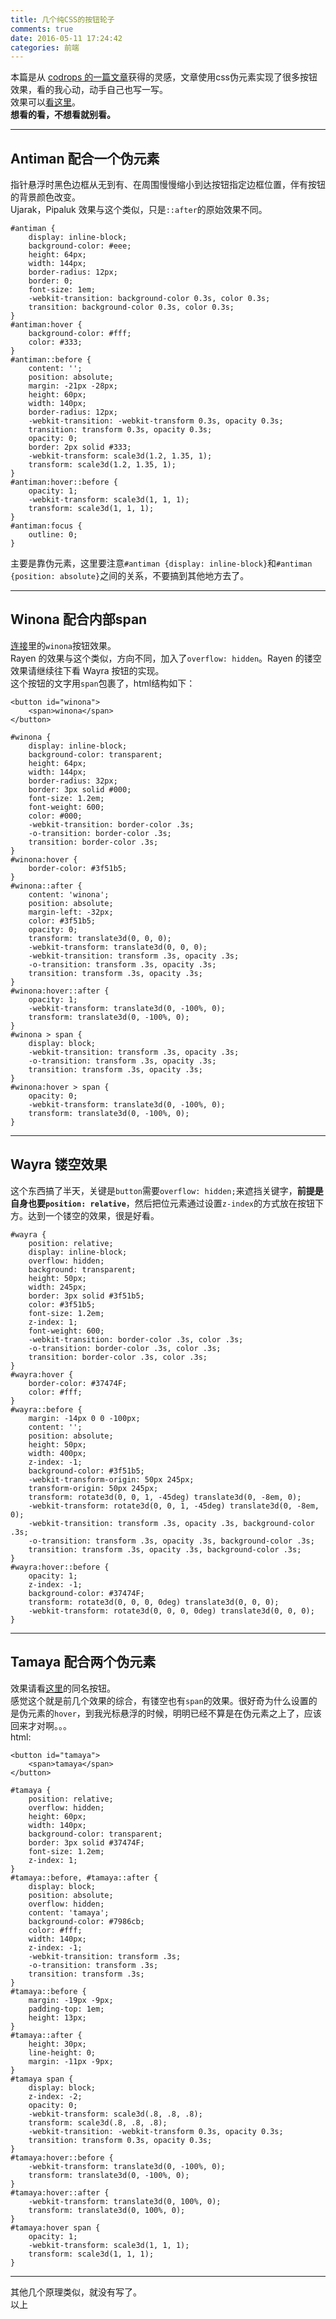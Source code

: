 ```yaml
---
title: 几个纯CSS的按钮轮子
comments: true
date: 2016-05-11 17:24:42
categories: 前端
---
```

本篇是从 [codrops 的一篇文章](//tympanus.net/codrops/2015/02/26/inspiration-button-styles-effects/)获得的灵感，文章使用css伪元素实现了很多按钮效果，看的我心动，动手自己也写一写。  
效果可以[看这里](/CV/the-Kernel-Panic-Button/)。  
**想看的看，不想看就别看。**
***
## Antiman 配合一个伪元素
指针悬浮时黑色边框从无到有、在周围慢慢缩小到达按钮指定边框位置，伴有按钮的背景颜色改变。  
Ujarak，Pipaluk 效果与这个类似，只是`::after`的原始效果不同。  
```
#antiman {
    display: inline-block;
    background-color: #eee;
    height: 64px;
    width: 144px;
    border-radius: 12px;
    border: 0;
    font-size: 1em;
    -webkit-transition: background-color 0.3s, color 0.3s;
    transition: background-color 0.3s, color 0.3s;
}
#antiman:hover {
    background-color: #fff;
    color: #333;
}
#antiman::before {
    content: '';
    position: absolute;
    margin: -21px -28px;
    height: 60px;
    width: 140px;
    border-radius: 12px;
    -webkit-transition: -webkit-transform 0.3s, opacity 0.3s;
    transition: transform 0.3s, opacity 0.3s;
    opacity: 0;
    border: 2px solid #333;
    -webkit-transform: scale3d(1.2, 1.35, 1);
    transform: scale3d(1.2, 1.35, 1);
}
#antiman:hover::before {
    opacity: 1;
    -webkit-transform: scale3d(1, 1, 1);
    transform: scale3d(1, 1, 1);
}
#antiman:focus {
    outline: 0;
}
```
主要是靠伪元素，这里要注意`#antiman {display: inline-block}`和`#antiman {position: absolute}`之间的关系，不要搞到其他地方去了。  
***
## Winona 配合内部span
[连接](/CV/the-Kernel-Panic-Button/)里的`winona`按钮效果。  
Rayen 的效果与这个类似，方向不同，加入了`overflow: hidden`。Rayen 的镂空效果请继续往下看 Wayra 按钮的实现。  
这个按钮的文字用`span`包裹了，html结构如下：
```
<button id="winona">
	<span>winona</span>
</button>
```
```
#winona {
    display: inline-block;
    background-color: transparent;
    height: 64px;
    width: 144px;
    border-radius: 32px;
    border: 3px solid #000;
    font-size: 1.2em;
    font-weight: 600;
    color: #000;
    -webkit-transition: border-color .3s;
    -o-transition: border-color .3s;
    transition: border-color .3s;
}
#winona:hover {
    border-color: #3f51b5;
}
#winona::after {
    content: 'winona';
    position: absolute;
    margin-left: -32px;
    color: #3f51b5;
    opacity: 0;
    transform: translate3d(0, 0, 0);
    -webkit-transform: translate3d(0, 0, 0);
    -webkit-transition: transform .3s, opacity .3s;
    -o-transition: transform .3s, opacity .3s;
    transition: transform .3s, opacity .3s;
}
#winona:hover::after {
    opacity: 1;
    -webkit-transform: translate3d(0, -100%, 0);
    transform: translate3d(0, -100%, 0);
}
#winona > span {
    display: block;
    -webkit-transition: transform .3s, opacity .3s;
    -o-transition: transform .3s, opacity .3s;
    transition: transform .3s, opacity .3s;
}
#winona:hover > span {
    opacity: 0;
    -webkit-transform: translate3d(0, -100%, 0);
    transform: translate3d(0, -100%, 0);
}
```
***
## Wayra 镂空效果
这个东西搞了半天，关键是`button`需要`overflow: hidden;`来遮挡关键字，**前提是自身也要`position: relative`**，然后把位元素通过设置`z-index`的方式放在按钮下方。达到一个镂空的效果，很是好看。
```
#wayra {
    position: relative;
    display: inline-block;
    overflow: hidden;
    background: transparent;
    height: 50px;
    width: 245px;
    border: 3px solid #3f51b5;
    color: #3f51b5;
    font-size: 1.2em;
    z-index: 1;
    font-weight: 600;
    -webkit-transition: border-color .3s, color .3s;
    -o-transition: border-color .3s, color .3s;
    transition: border-color .3s, color .3s;
}
#wayra:hover {
    border-color: #37474F;
    color: #fff;
}
#wayra::before {
    margin: -14px 0 0 -100px;
    content: '';
    position: absolute;
    height: 50px;
    width: 400px;
    z-index: -1;
    background-color: #3f51b5;
    -webkit-transform-origin: 50px 245px;
    transform-origin: 50px 245px;
    transform: rotate3d(0, 0, 1, -45deg) translate3d(0, -8em, 0);
    -webkit-transform: rotate3d(0, 0, 1, -45deg) translate3d(0, -8em, 0);
    -webkit-transition: transform .3s, opacity .3s, background-color .3s;
    -o-transition: transform .3s, opacity .3s, background-color .3s;
    transition: transform .3s, opacity .3s, background-color .3s;
}
#wayra:hover::before {
    opacity: 1;
    z-index: -1;
    background-color: #37474F;
    transform: rotate3d(0, 0, 0, 0deg) translate3d(0, 0, 0);
    -webkit-transform: rotate3d(0, 0, 0, 0deg) translate3d(0, 0, 0);
}
```
***
## Tamaya 配合两个伪元素
效果请看[这里](/CV/the-Kernel-Panic-Button/)的同名按钮。  
感觉这个就是前几个效果的综合，有镂空也有`span`的效果。很好奇为什么设置的是伪元素的`hover`，到我光标悬浮的时候，明明已经不算是在伪元素之上了，应该回来才对啊。。。  
html:
```
<button id="tamaya">
	<span>tamaya</span>
</button>
```
```
#tamaya {
    position: relative;
    overflow: hidden;
    height: 60px;
    width: 140px;
    background-color: transparent;
    border: 3px solid #37474F;
    font-size: 1.2em;
    z-index: 1;
}
#tamaya::before, #tamaya::after {
    display: block;
    position: absolute;
    overflow: hidden;
    content: 'tamaya';
    background-color: #7986cb;
    color: #fff;
    width: 140px;
    z-index: -1;
    -webkit-transition: transform .3s;
    -o-transition: transform .3s;
    transition: transform .3s;
}
#tamaya::before {
    margin: -19px -9px;
    padding-top: 1em;
    height: 13px;
}
#tamaya::after {
    height: 30px;
    line-height: 0;
    margin: -11px -9px;
}
#tamaya span {
    display: block;
    z-index: -2;
    opacity: 0;
    -webkit-transform: scale3d(.8, .8, .8);
    transform: scale3d(.8, .8, .8);
    -webkit-transition: -webkit-transform 0.3s, opacity 0.3s;
    transition: transform 0.3s, opacity 0.3s;
}
#tamaya:hover::before {
    -webkit-transform: translate3d(0, -100%, 0);
    transform: translate3d(0, -100%, 0);
}
#tamaya:hover::after {
    -webkit-transform: translate3d(0, 100%, 0);
    transform: translate3d(0, 100%, 0);
}
#tamaya:hover span {
    opacity: 1;
    -webkit-transform: scale3d(1, 1, 1);
    transform: scale3d(1, 1, 1);
}
```
***
其他几个原理类似，就没有写了。  
以上
